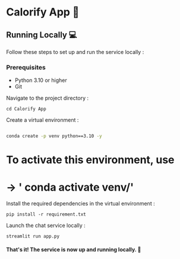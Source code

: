 # Calorify App 🤖

## Running Locally 💻
Follow these steps to set up and run the service locally :

### Prerequisites
- Python 3.10 or higher
- Git

Navigate to the project directory :

`cd Calorify App`


Create a virtual environment :
```bash

conda create -p venv python==3.10 -y

```

# To activate this environment, use
#     ->    ' conda activate venv/'


Install the required dependencies in the virtual environment :

`pip install -r requirement.txt`

Launch the chat service locally :

`streamlit run app.py`

#### That's it! The service is now up and running locally. 🤗